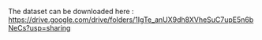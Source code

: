 The dataset can be downloaded here : https://drive.google.com/drive/folders/1IgTe_anUX9dh8XVheSuC7upE5n6bNeCs?usp=sharing
